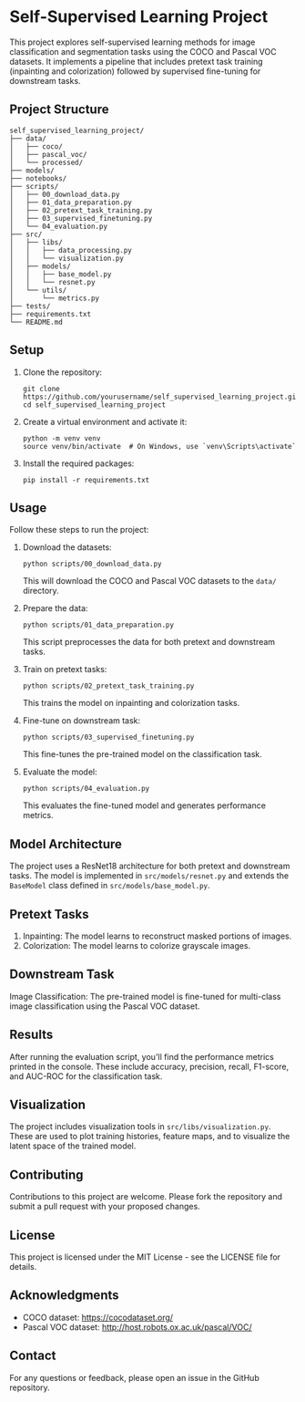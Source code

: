 # Self-Supervised Learning Project

This project explores self-supervised learning methods for image classification and segmentation tasks using the COCO and Pascal VOC datasets. It implements a pipeline that includes pretext task training (inpainting and colorization) followed by supervised fine-tuning for downstream tasks.

## Project Structure

```
self_supervised_learning_project/
├── data/
│   ├── coco/
│   ├── pascal_voc/
│   └── processed/
├── models/
├── notebooks/
├── scripts/
│   ├── 00_download_data.py
│   ├── 01_data_preparation.py
│   ├── 02_pretext_task_training.py
│   ├── 03_supervised_finetuning.py
│   └── 04_evaluation.py
├── src/
│   ├── libs/
│   │   ├── data_processing.py
│   │   └── visualization.py
│   ├── models/
│   │   ├── base_model.py
│   │   └── resnet.py
│   └── utils/
│       └── metrics.py
├── tests/
├── requirements.txt
└── README.md
```

## Setup

1. Clone the repository:
   ```
   git clone https://github.com/yourusername/self_supervised_learning_project.git
   cd self_supervised_learning_project
   ```

2. Create a virtual environment and activate it:
   ```
   python -m venv venv
   source venv/bin/activate  # On Windows, use `venv\Scripts\activate`
   ```

3. Install the required packages:
   ```
   pip install -r requirements.txt
   ```

## Usage

Follow these steps to run the project:

1. Download the datasets:
   ```
   python scripts/00_download_data.py
   ```
   This will download the COCO and Pascal VOC datasets to the `data/` directory.

2. Prepare the data:
   ```
   python scripts/01_data_preparation.py
   ```
   This script preprocesses the data for both pretext and downstream tasks.

3. Train on pretext tasks:
   ```
   python scripts/02_pretext_task_training.py
   ```
   This trains the model on inpainting and colorization tasks.

4. Fine-tune on downstream task:
   ```
   python scripts/03_supervised_finetuning.py
   ```
   This fine-tunes the pre-trained model on the classification task.

5. Evaluate the model:
   ```
   python scripts/04_evaluation.py
   ```
   This evaluates the fine-tuned model and generates performance metrics.

## Model Architecture

The project uses a ResNet18 architecture for both pretext and downstream tasks. The model is implemented in `src/models/resnet.py` and extends the `BaseModel` class defined in `src/models/base_model.py`.

## Pretext Tasks

1. Inpainting: The model learns to reconstruct masked portions of images.
2. Colorization: The model learns to colorize grayscale images.

## Downstream Task

Image Classification: The pre-trained model is fine-tuned for multi-class image classification using the Pascal VOC dataset.

## Results

After running the evaluation script, you'll find the performance metrics printed in the console. These include accuracy, precision, recall, F1-score, and AUC-ROC for the classification task.

## Visualization

The project includes visualization tools in `src/libs/visualization.py`. These are used to plot training histories, feature maps, and to visualize the latent space of the trained model.

## Contributing

Contributions to this project are welcome. Please fork the repository and submit a pull request with your proposed changes.

## License

This project is licensed under the MIT License - see the LICENSE file for details.

## Acknowledgments

- COCO dataset: https://cocodataset.org/
- Pascal VOC dataset: http://host.robots.ox.ac.uk/pascal/VOC/

## Contact

For any questions or feedback, please open an issue in the GitHub repository.